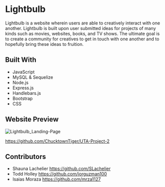 # Lightbulb

Lightbulb is a website wherein users are able to creatively interact with one another. Lightbulb is built upon user submitted ideas for projects of many kinds such as movies, websites, books, and TV shows. The ultimate goal is to create a community for creatives to get in touch with one another and to hopefully bring these ideas to fruition.

## Built With

- JavaScript 
- MySQL & Sequelize
- Node.js 
- Express.js
- Handlebars.js
- Bootstrap
- CSS

## Website Preview

![Lightbulb_Landing-Page](https://user-images.githubusercontent.com/104476799/185512334-345ebb5c-9701-4a05-8194-8dc067d2a5f6.PNG)

https://github.com/ChucktownTiger/UTA-Project-2


## Contributors
- Shauna Lachelier https://github.com/SLachelier
- Todd Holley https://github.com/jorguzman100
- Isaias Moraza https://github.com/mrza1127
